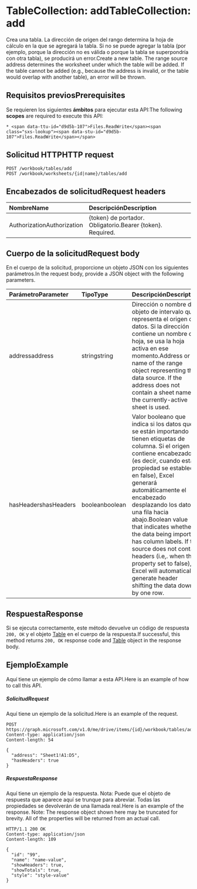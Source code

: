 # <a name="tablecollection-add"></a><span data-ttu-id="d9d5b-101">TableCollection: add</span><span class="sxs-lookup"><span data-stu-id="d9d5b-101">TableCollection: add</span></span>

<span data-ttu-id="d9d5b-p101">Crea una tabla. La dirección de origen del rango determina la hoja de cálculo en la que se agregará la tabla. Si no se puede agregar la tabla (por ejemplo, porque la dirección no es válida o porque la tabla se superpondría con otra tabla), se producirá un error.</span><span class="sxs-lookup"><span data-stu-id="d9d5b-p101">Create a new table. The range source address determines the worksheet under which the table will be added. If the table cannot be added (e.g., because the address is invalid, or the table would overlap with another table), an error will be thrown.</span></span>
## <a name="prerequisites"></a><span data-ttu-id="d9d5b-105">Requisitos previos</span><span class="sxs-lookup"><span data-stu-id="d9d5b-105">Prerequisites</span></span>
<span data-ttu-id="d9d5b-106">Se requieren los siguientes **ámbitos** para ejecutar esta API:</span><span class="sxs-lookup"><span data-stu-id="d9d5b-106">The following **scopes** are required to execute this API:</span></span> 

    * <span data-ttu-id="d9d5b-107">Files.ReadWrite</span><span class="sxs-lookup"><span data-stu-id="d9d5b-107">Files.ReadWrite</span></span>

## <a name="http-request"></a><span data-ttu-id="d9d5b-108">Solicitud HTTP</span><span class="sxs-lookup"><span data-stu-id="d9d5b-108">HTTP request</span></span>
<!-- { "blockType": "ignored" } -->
```http
POST /workbook/tables/add
POST /workbook/worksheets/{id|name}/tables/add

```
## <a name="request-headers"></a><span data-ttu-id="d9d5b-109">Encabezados de solicitud</span><span class="sxs-lookup"><span data-stu-id="d9d5b-109">Request headers</span></span>
| <span data-ttu-id="d9d5b-110">Nombre</span><span class="sxs-lookup"><span data-stu-id="d9d5b-110">Name</span></span>       | <span data-ttu-id="d9d5b-111">Descripción</span><span class="sxs-lookup"><span data-stu-id="d9d5b-111">Description</span></span>|
|:---------------|:----------|
| <span data-ttu-id="d9d5b-112">Authorization</span><span class="sxs-lookup"><span data-stu-id="d9d5b-112">Authorization</span></span>  | <span data-ttu-id="d9d5b-p102">{token} de portador. Obligatorio.</span><span class="sxs-lookup"><span data-stu-id="d9d5b-p102">Bearer {token}. Required.</span></span> |


## <a name="request-body"></a><span data-ttu-id="d9d5b-115">Cuerpo de la solicitud</span><span class="sxs-lookup"><span data-stu-id="d9d5b-115">Request body</span></span>
<span data-ttu-id="d9d5b-116">En el cuerpo de la solicitud, proporcione un objeto JSON con los siguientes parámetros.</span><span class="sxs-lookup"><span data-stu-id="d9d5b-116">In the request body, provide a JSON object with the following parameters.</span></span>

| <span data-ttu-id="d9d5b-117">Parámetro</span><span class="sxs-lookup"><span data-stu-id="d9d5b-117">Parameter</span></span>    | <span data-ttu-id="d9d5b-118">Tipo</span><span class="sxs-lookup"><span data-stu-id="d9d5b-118">Type</span></span>   |<span data-ttu-id="d9d5b-119">Descripción</span><span class="sxs-lookup"><span data-stu-id="d9d5b-119">Description</span></span>|
|:---------------|:--------|:----------|
|<span data-ttu-id="d9d5b-120">address</span><span class="sxs-lookup"><span data-stu-id="d9d5b-120">address</span></span>|<span data-ttu-id="d9d5b-121">string</span><span class="sxs-lookup"><span data-stu-id="d9d5b-121">string</span></span>|<span data-ttu-id="d9d5b-p103">Dirección o nombre del objeto de intervalo que representa el origen de datos. Si la dirección no contiene un nombre de hoja, se usa la hoja activa en ese momento.</span><span class="sxs-lookup"><span data-stu-id="d9d5b-p103">Address or name of the range object representing the data source. If the address does not contain a sheet name, the currently-active sheet is used.</span></span>|
|<span data-ttu-id="d9d5b-124">hasHeaders</span><span class="sxs-lookup"><span data-stu-id="d9d5b-124">hasHeaders</span></span>|<span data-ttu-id="d9d5b-125">boolean</span><span class="sxs-lookup"><span data-stu-id="d9d5b-125">boolean</span></span>|<span data-ttu-id="d9d5b-p104">Valor booleano que indica si los datos que se están importando tienen etiquetas de columna. Si el origen no contiene encabezados (es decir, cuando esta propiedad se establece en false), Excel generará automáticamente el encabezado desplazando los datos una fila hacia abajo.</span><span class="sxs-lookup"><span data-stu-id="d9d5b-p104">Boolean value that indicates whether the data being imported has column labels. If the source does not contain headers (i.e,. when this property set to false), Excel will automatically generate header shifting the data down by one row.</span></span>|

## <a name="response"></a><span data-ttu-id="d9d5b-129">Respuesta</span><span class="sxs-lookup"><span data-stu-id="d9d5b-129">Response</span></span>

<span data-ttu-id="d9d5b-130">Si se ejecuta correctamente, este método devuelve un código de respuesta `200, OK` y el objeto [Table](../resources/table.md) en el cuerpo de la respuesta.</span><span class="sxs-lookup"><span data-stu-id="d9d5b-130">If successful, this method returns `200, OK` response code and [Table](../resources/table.md) object in the response body.</span></span>

## <a name="example"></a><span data-ttu-id="d9d5b-131">Ejemplo</span><span class="sxs-lookup"><span data-stu-id="d9d5b-131">Example</span></span>
<span data-ttu-id="d9d5b-132">Aquí tiene un ejemplo de cómo llamar a esta API.</span><span class="sxs-lookup"><span data-stu-id="d9d5b-132">Here is an example of how to call this API.</span></span>
##### <a name="request"></a><span data-ttu-id="d9d5b-133">Solicitud</span><span class="sxs-lookup"><span data-stu-id="d9d5b-133">Request</span></span>
<span data-ttu-id="d9d5b-134">Aquí tiene un ejemplo de la solicitud.</span><span class="sxs-lookup"><span data-stu-id="d9d5b-134">Here is an example of the request.</span></span>
<!-- {
  "blockType": "request",
  "name": "tablecollection_add"
}-->
```http
POST https://graph.microsoft.com/v1.0/me/drive/items/{id}/workbook/tables/add
Content-type: application/json
Content-length: 54

{
  "address": "Sheet1!A1:D5",
  "hasHeaders": true
}
```

##### <a name="response"></a><span data-ttu-id="d9d5b-135">Respuesta</span><span class="sxs-lookup"><span data-stu-id="d9d5b-135">Response</span></span>
<span data-ttu-id="d9d5b-p105">Aquí tiene un ejemplo de la respuesta. Nota: Puede que el objeto de respuesta que aparece aquí se trunque para abreviar. Todas las propiedades se devolverán de una llamada real.</span><span class="sxs-lookup"><span data-stu-id="d9d5b-p105">Here is an example of the response. Note: The response object shown here may be truncated for brevity. All of the properties will be returned from an actual call.</span></span>
<!-- {
  "blockType": "response",
  "truncated": true,
  "@odata.type": "microsoft.graph.table"
} -->
```http
HTTP/1.1 200 OK
Content-type: application/json
Content-length: 109

{
  "id": "99",
  "name": "name-value",
  "showHeaders": true,
  "showTotals": true,
  "style": "style-value"
}
```

<!-- uuid: 8fcb5dbc-d5aa-4681-8e31-b001d5168d79
2015-10-25 14:57:30 UTC -->
<!-- {
  "type": "#page.annotation",
  "description": "TableCollection: add",
  "keywords": "",
  "section": "documentation",
  "tocPath": ""
}-->
